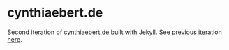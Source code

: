 # cynthiaebert.de

Second iteration of [cynthiaebert.de](https://cynthiaebert.de) built with [Jekyll](https://jekyllrb.com/).
See previous iteration [here](https://github.com/Cinzya/cynthiaebert.de).

